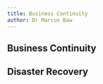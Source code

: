 ```yaml
---
title: Business Continuity
author: Dr Marcus Baw
---
```


## Business Continuity

## Disaster Recovery